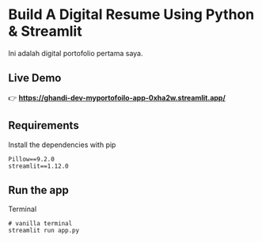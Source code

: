 # Build A Digital Resume Using Python & Streamlit

Ini adalah digital portofolio pertama saya.<br>

## Live Demo

👉 **https://ghandi-dev-myportofoilo-app-0xha2w.streamlit.app/**

## Requirements

Install the dependencies with pip

```
Pillow==9.2.0
streamlit==1.12.0
```

## Run the app

Terminal

```
# vanilla terminal
streamlit run app.py
```
